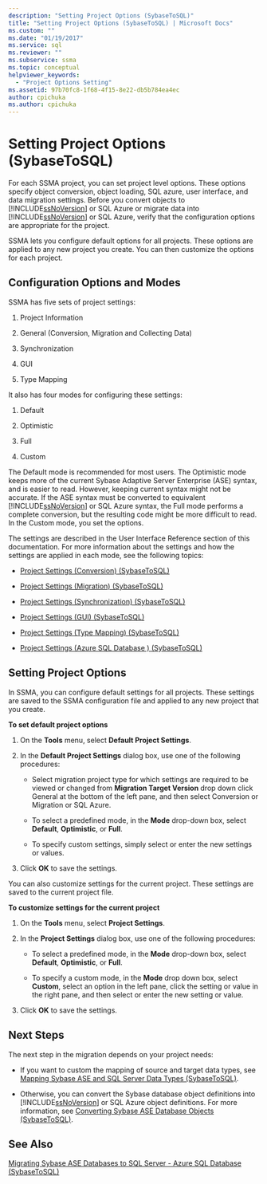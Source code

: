 ```yaml
---
description: "Setting Project Options (SybaseToSQL)"
title: "Setting Project Options (SybaseToSQL) | Microsoft Docs"
ms.custom: ""
ms.date: "01/19/2017"
ms.service: sql
ms.reviewer: ""
ms.subservice: ssma
ms.topic: conceptual
helpviewer_keywords: 
  - "Project Options Setting"
ms.assetid: 97b70fc8-1f68-4f15-8e22-db5b784ea4ec
author: cpichuka 
ms.author: cpichuka 
---
```

# Setting Project Options (SybaseToSQL)
For each SSMA project, you can set project level options. These options specify object conversion, object loading, SQL azure, user interface, and data migration settings. Before you convert objects to [!INCLUDE[ssNoVersion](../../includes/ssnoversion-md.md)] or SQL Azure or migrate data into [!INCLUDE[ssNoVersion](../../includes/ssnoversion-md.md)] or SQL Azure, verify that the configuration options are appropriate for the project.  
  
SSMA lets you configure default options for all projects. These options are applied to any new project you create. You can then customize the options for each project.  
  
## Configuration Options and Modes  
SSMA has five sets of project settings:  
  
1.  Project Information  
  
2.  General (Conversion, Migration and Collecting Data)  
  
3.  Synchronization  
  
4.  GUI  
  
5.  Type Mapping  
  
It also has four modes for configuring these settings:  
  
1.  Default  
  
2.  Optimistic  
  
3.  Full  
  
4.  Custom  
  
The Default mode is recommended for most users. The Optimistic mode keeps more of the current Sybase Adaptive Server Enterprise (ASE) syntax, and is easier to read. However, keeping current syntax might not be accurate. If the ASE syntax must be converted to equivalent [!INCLUDE[ssNoVersion](../../includes/ssnoversion-md.md)] or SQL Azure syntax, the Full mode performs a complete conversion, but the resulting code might be more difficult to read. In the Custom mode, you set the options.  
  
The settings are described in the User Interface Reference section of this documentation. For more information about the settings and how the settings are applied in each mode, see the following topics:  
  
-   [Project Settings &#40;Conversion&#41; &#40;SybaseToSQL&#41;](../../ssma/sybase/project-settings-conversion-sybasetosql.md)  
  
-   [Project Settings &#40;Migration&#41; &#40;SybaseToSQL&#41;](../../ssma/sybase/project-settings-migration-sybasetosql.md)  
  
-   [Project Settings &#40;Synchronization&#41; &#40;SybaseToSQL&#41;](../../ssma/sybase/project-settings-synchronization-sybasetosql.md)  
  
-   [Project Settings &#40;GUI&#41; &#40;SybaseToSQL&#41;](../../ssma/sybase/project-settings-gui-sybasetosql.md)  
  
-   [Project Settings &#40;Type Mapping&#41; &#40;SybaseToSQL&#41;](../../ssma/sybase/project-settings-type-mapping-sybasetosql.md)  
  
-   [Project Settings &#40;Azure SQL Database &#41; &#40;SybaseToSQL&#41;](../../ssma/sybase/project-settings-azure-sql-db-sybasetosql.md)  
  
## Setting Project Options  
In SSMA, you can configure default settings for all projects. These settings are saved to the SSMA configuration file and applied to any new project that you create.  
  
**To set default project options**  
  
1.  On the **Tools** menu, select **Default Project Settings**.  
  
2.  In the **Default Project Settings** dialog box, use one of the following procedures:  
  
    -   Select migration project type for which settings are required to be viewed or changed from **Migration Target Version** drop down click General at the bottom of the left pane, and then select Conversion or Migration or SQL Azure.  
  
    -   To select a predefined mode, in the **Mode** drop-down box, select **Default**, **Optimistic**, or **Full**.  
  
    -   To specify custom settings, simply select or enter the new settings or values.  
  
3.  Click **OK** to save the settings.  
  
You can also customize settings for the current project. These settings are saved to the current project file.  
  
**To customize settings for the current project**  
  
1.  On the **Tools** menu, select **Project Settings**.  
  
2.  In the **Project Settings** dialog box, use one of the following procedures:  
  
    -   To select a predefined mode, in the **Mode** drop-down box, select **Default**, **Optimistic**, or **Full**.  
  
    -   To specify a custom mode, in the **Mode** drop down box, select **Custom**, select an option in the left pane, click the setting or value in the right pane, and then select or enter the new setting or value.  
  
3.  Click **OK** to save the settings.  
  
## Next Steps  
The next step in the migration depends on your project needs:  
  
-   If you want to custom the mapping of source and target data types, see [Mapping Sybase ASE and SQL Server Data Types &#40;SybaseToSQL&#41;](../../ssma/sybase/mapping-sybase-ase-and-sql-server-data-types-sybasetosql.md).  
  
-   Otherwise, you can convert the Sybase database object definitions into [!INCLUDE[ssNoVersion](../../includes/ssnoversion-md.md)] or SQL Azure object definitions. For more information, see [Converting Sybase ASE Database Objects &#40;SybaseToSQL&#41;](../../ssma/sybase/converting-sybase-ase-database-objects-sybasetosql.md).  
  
## See Also  
[Migrating Sybase ASE Databases to SQL Server - Azure SQL Database &#40;SybaseToSQL&#41;](../../ssma/sybase/migrating-sybase-ase-databases-to-sql-server-azure-sql-db-sybasetosql.md)  
  
